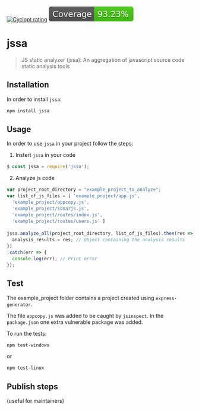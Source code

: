 [![Cyclopt rating](https://qaas.cyclopt.com/api/projects/5af58bbb718d390004e0feb8/badge)](https://qaas.cyclopt.com)
![Coverage](https://github.com/cyclopt/jssa/blob/master/badge-lines.svg)

# jssa
> JS static analyzer (jssa): An aggregation of javascript source code static analysis tools

## Installation
In order to install `jssa`:
```sh
npm install jssa
```

## Usage
In order to use `jssa` in your project follow the steps:
1. Instert `jssa` in your code
```javascript
$ const jssa = require('jssa');
```
2. Analyze js code
```javascript
var project_root_directory = "example_project_to_analyze";
var list_of_js_files = [ 'example_project/app.js',
  'example_project/appcopy.js',
  'example_project/sonarjs.js',
  'example_project/routes/index.js',
  'example_project/routes/users.js' ]

jssa.analyze_all(project_root_directory, list_of_js_files).then(res => {
  analysis_results = res; // Object containing the analysis results
})
.catch(err => {
  console.log(err); // Print error 
});
```

## Test

The example_project folder contains a project created using `express-generator`. 

The file `appcopy.js` was added to be caught by `jsinspect`. In the `package.json` one extra vulnerable package was added.

To run the tests:
```sh
npm test-windows
```
or
```sh
npm test-linux
```

## Publish steps

(useful for maintainers)